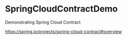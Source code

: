 # SpringCloudContractDemo
Demonstrating Spring Cloud Contract 

https://spring.io/projects/spring-cloud-contract#overview
